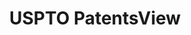 ---
bigquery: https://console.cloud.google.com/bigquery?p=patents-public-data&d=patentsview&page=dataset
citation: Attribution should be given to PatentsView for use, distribution, or derivative
  works.
code: https://github.com/CSSIP-AIR/PatentsView-Code-Snippets/
contributors: USPTO
cost: None
description: 'PatentsView includes US patent data including raw data (summaries, applications,
  pregrant applications), disambugations of inventors and assignees, and inventor
  gender estimates.  Also foreign priority data, # of figures and sheets, and government
  interest statements.'
documentation: https://patentsview.org/query/builder-faqs
last_edit: 04/12/2022, 20:02:51
location: https://patentsview.org/
maintained_by: USPTO
record_creation_timestamp: 12/2/2020 17:20:46
schema_fields:
- subclass
- classification_status
- subcategory_id
- disamb_assignee_id_20200630
- num_claims
- disamb_inventor_id_20200929
- disamb_inventor_id_20170307
- status
- disamb_inventor_id_20191008
- rel_id
- disamb_inventor_id_20190312
- classification_value
- latlong
- subgroup
- category_id
- attribution_status
- disamb_assignee_id_20200331
- disamb_assignee_id_20191231
- disamb_inventor_id_20171003
- disamb_assignee_id_20181127
- category
- disclaimer_date
- city
- length
- dependent
- lapse_of_patent
- f102_date
- _371_date
- filename
- id
- uuid
- num_figures
- symbol_position
- mainclass_id
- relkind
- disamb_assignee_id_20191008
- subsection_id
- disamb_assignee_id_20190820
- level_three
- county
- male
- ipc_version_indicator
- classification_level
- action_date
- date
- disamb_assignee_id_20200929
- male_flag
- level_two
- disamb_inventor_id_20200331
- lawyer_id
- lname
- applicant_type
- variety
- type
- assignee_id
- location_id
- sequence
- latitude
- gi_statement
- designation
- fname
- rawassignee_id
- _102_date
- doc_type
- withdrawn
- sector_title
- county_fips
- rule_47
- num
- organization
- deceased
- ipc_class
- citation_id
- level_one
- name_first
- name_last
- inventor_id
- disamb_inventor_id_20190820
- subclass_id
- contract_award_number
- exemplary
- state_fips
- series_code
- term_extension
- term_disclaimer
- field_id
- reldocno
- disamb_inventor_id_20170808
- classification_data_source
- application_id
- subgroup_id
- publication_number
- field_title
- country_transformed
- disamb_inventor_id_20171226
- group
- disamb_inventor_id_20191231
- latin_name
- num_sheets
- kind
- disamb_inventor_id_20200630
- text
- rawlocation_id
- state
- main_group
- section
- disamb_inventor_id_20180528
- disamb_inventor_id_20181127
- role
- number
- group_id
- rawinventor_id
- term_grant
- patent_id
- country
- longitude
- disamb_assignee_id_20190312
- doctype
- title
- organization_id
- disamb_inventor_id_20201229
- abstract
- f371_date
- name
- section_id
shortname: patentsview
tags:
- disambiguation
- United States
- gender
terms_of_use: Creative Commons Attribution 4.0 International License.
timeframe: 1963-1999
title: USPTO PatentsView
uuid: cf1780b1-e265-4e49-8d1d-83b9cfe0fd9a
---